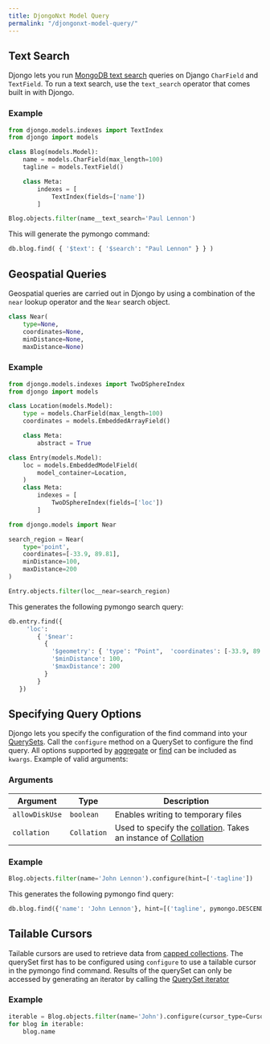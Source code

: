 ```yaml
---
title: DjongoNxt Model Query
permalink: "/djongonxt-model-query/"
---
```


## Text Search

Djongo lets you run [MongoDB text search](https://docs.mongodb.com/manual/core/text-search-operators/) queries on Django `CharField` and `TextField`. To run a text search, use the `text_search` operator that comes built in with Djongo.

### Example

```python
from djongo.models.indexes import TextIndex
from djongo import models

class Blog(models.Model):
    name = models.CharField(max_length=100)
    tagline = models.TextField()

    class Meta:
        indexes = [
            TextIndex(fields=['name'])
        ]
```

```python
Blog.objects.filter(name__text_search='Paul Lennon')
```
This will generate the pymongo command:

```python
db.blog.find( { '$text': { '$search': "Paul Lennon" } } )
```

<!--
## Text Search using aggregation
-->

## Geospatial Queries

Geospatial queries are carried out in Djongo by using a combination of the `near` lookup operator and the `Near` search object. 

```python
class Near(
    type=None,
    coordinates=None,
    minDistance=None,
    maxDistance=None)
```
### Example

```python
from djongo.models.indexes import TwoDSphereIndex
from djongo import models

class Location(models.Model):
    type = models.CharField(max_length=100)
    coordinates = models.EmbeddedArrayField()

    class Meta:
        abstract = True

class Entry(models.Model):
    loc = models.EmbeddedModelField(
        model_container=Location,
    )
    class Meta:
        indexes = [
            TwoDSphereIndex(fields=['loc'])
        ]
```

```python
from djongo.models import Near

search_region = Near(
    type='point',
    coordinates=[-33.9, 89.81],
    minDistance=100,
    maxDistance=200
)

Entry.objects.filter(loc__near=search_region)
```

This generates the following pymongo search query:

```python
db.entry.find({
     'loc': 
        { '$near':
          {
            '$geometry': { 'type': "Point",  'coordinates': [-33.9, 89.81] },
            '$minDistance': 100,
            '$maxDistance': 200
          }
        }
   })
```

## Specifying Query Options

Djongo lets you specify the configuration of the find command into your [QuerySets](https://docs.djangoproject.com/en/dev/ref/models/querysets/). Call the `configure` method on a QuerySet to configure the find query. All options supported by [aggregate](https://api.mongodb.com/python/current/api/pymongo/collection.html#pymongo.collection.Collection.aggregate) or [find](https://api.mongodb.com/python/current/api/pymongo/collection.html#pymongo.collection.Collection.find) can be included as `kwargs`. Example of valid arguments:

### Arguments

Argument | Type | Description
---------|------|-------------
`allowDiskUse` | `boolean` | Enables writing to temporary files
`collation` | `Collation` | Used to specify the [collation](https://docs.mongodb.com/manual/reference/collation/). Takes an instance of [Collation](https://api.mongodb.com/python/current/api/pymongo/collation.html)


### Example

```python
Blog.objects.filter(name='John Lennon').configure(hint=['-tagline'])
```
This generates the following pymongo find query:

```python
db.blog.find({'name': 'John Lennon'}, hint=[('tagline', pymongo.DESCENDING)])
```

## Tailable Cursors
Tailable cursors are used to retrieve data from [capped collections](https://docs.mongodb.com/manual/core/capped-collections/). The querySet first has to be configured using `configure` to use a tailable cursor in the pymongo find command. Results of the querySet can only be accessed by generating an iterator by calling the [QuerySet iterator](https://docs.djangoproject.com/en/3.0/ref/models/querysets/#iterator)  

### Example

```python
iterable = Blog.objects.filter(name='John').configure(cursor_type=CursorType.TAILABLE).iterator()
for blog in iterable:
    blog.name
```


